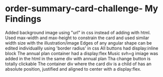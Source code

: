 # order-summary-card-challenge- My Findings
Added background image using "url" in css instead of adding with html.
Used max-width and max-height to constrain the card and used similar width size with the illustration/image
Edges of any angular shape can be edited individuallly using 'border radius' in css
All buttons had display:inline block
The annual plan container had a display:flex
Music svh=g imiage was added in the html in the same div with annual plan
Tha change button is totally clickable
The container div where the card div is a child of has an absolute position, justified and aligned to center with a display:flex. 
